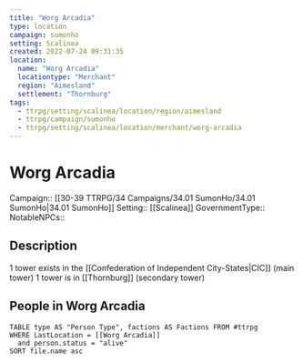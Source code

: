 ```yaml
---
title: "Worg Arcadia"
type: location
campaign: sumonho
setting: Scalinea
created: 2022-07-24 09:31:35
location:
  name: "Worg Arcadia"
  locationtype: "Merchant"
  region: "Aimesland"
  settlement: "Thornburg"
tags:
  - ttrpg/setting/scalinea/location/region/aimesland
  - ttrpg/campaign/sumonho
  - ttrpg/setting/scalinea/location/merchant/worg-arcadia
---
```

# Worg Arcadia

Campaign:: [[30-39 TTRPG/34 Campaigns/34.01 SumonHo/34.01 SumonHo|34.01 SumonHo]]
Setting:: [[Scalinea]]
GovernmentType::
NotableNPCs::

## Description

1 tower exists in the [[Confederation of Independent City-States|CIC]] (main tower)
1 tower is in [[Thornburg]] (secondary tower)

## People in Worg Arcadia

```dataview
TABLE type AS "Person Type", factions AS Factions FROM #ttrpg 
WHERE LastLocation = [[Worg Arcadia]]
  and person.status = "alive"
SORT file.name asc
```



